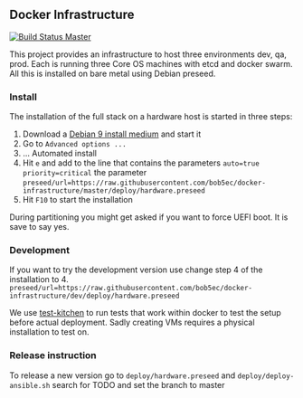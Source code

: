 ## Docker Infrastructure

[![Build Status Master](https://travis-ci.org/bob5ec/docker-infrastructure.svg?branch=master)](https://travis-ci.org/bob5ec/docker-infrastructure)

This project provides an infrastructure to host three environments dev, qa, prod. Each is running three Core OS machines with etcd and docker swarm. All this is installed on bare metal using Debian preseed.

### Install
The installation of the full stack on a hardware host is started in three steps:
1. Download a [Debian 9 install medium](https://www.debian.org/distrib/netinst) and start it
2. Go to `Advanced options ...`
3. ... Automated install
4. Hit `e` and add to the line that contains the parameters `auto=true priority=critical` the parameter `preseed/url=https://raw.githubusercontent.com/bob5ec/docker-infrastructure/master/deploy/hardware.preseed`
5. Hit `F10` to start the installation

During partitioning you might get asked if you want to force UEFI boot. It is save to say yes.

### Development
If you want to try the development version use change step 4 of the installation to
4. `preseed/url=https://raw.githubusercontent.com/bob5ec/docker-infrastructure/dev/deploy/hardware.preseed`

We use [test-kitchen](https://github.com/test-kitchen/test-kitchen) to run tests that work within docker to test the setup before actual deployment. Sadly creating VMs requires a physical installation to test on.

### Release instruction
To release a new version go to `deploy/hardware.preseed` and `deploy/deploy-ansible.sh` search for TODO and set the branch to master

